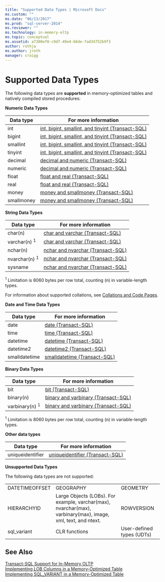 ```yaml
---
title: "Supported Data Types | Microsoft Docs"
ms.custom: ""
ms.date: "06/13/2017"
ms.prod: "sql-server-2014"
ms.reviewer: ""
ms.technology: in-memory-oltp
ms.topic: conceptual
ms.assetid: a7380ef0-c9d7-49e4-b6de-fad34752b9f3
author: rothja
ms.author: jroth
manager: craigg
---
```

# Supported Data Types
  The following data types are **supported** in memory-optimized tables and natively compiled stored procedures:  
  
 **Numeric Data Types**  
  
|Data type|For more information|  
|---------------|--------------------------|  
|int|[int, bigint, smallint, and tinyint &#40;Transact-SQL&#41;](/sql/t-sql/data-types/int-bigint-smallint-and-tinyint-transact-sql)|  
|bigint|[int, bigint, smallint, and tinyint &#40;Transact-SQL&#41;](/sql/t-sql/data-types/int-bigint-smallint-and-tinyint-transact-sql)|  
|smallint|[int, bigint, smallint, and tinyint &#40;Transact-SQL&#41;](/sql/t-sql/data-types/int-bigint-smallint-and-tinyint-transact-sql)|  
|tinyint|[int, bigint, smallint, and tinyint &#40;Transact-SQL&#41;](/sql/t-sql/data-types/int-bigint-smallint-and-tinyint-transact-sql)|  
|decimal|[decimal and numeric &#40;Transact-SQL&#41;](/sql/t-sql/data-types/decimal-and-numeric-transact-sql)|  
|numeric|[decimal and numeric &#40;Transact-SQL&#41;](/sql/t-sql/data-types/decimal-and-numeric-transact-sql)|  
|float|[float and real &#40;Transact-SQL&#41;](/sql/t-sql/data-types/float-and-real-transact-sql)|  
|real|[float and real &#40;Transact-SQL&#41;](/sql/t-sql/data-types/float-and-real-transact-sql)|  
|money|[money and smallmoney &#40;Transact-SQL&#41;](/sql/t-sql/data-types/money-and-smallmoney-transact-sql)|  
|smallmoney|[money and smallmoney &#40;Transact-SQL&#41;](/sql/t-sql/data-types/money-and-smallmoney-transact-sql)|  
  
 **String Data Types**  
  
|Data type|For more information|  
|---------------|--------------------------|  
|char(n)|[char and varchar &#40;Transact-SQL&#41;](/sql/t-sql/data-types/char-and-varchar-transact-sql)|  
|varchar(n) <sup>1</sup>|[char and varchar &#40;Transact-SQL&#41;](/sql/t-sql/data-types/char-and-varchar-transact-sql)|  
|nchar(n)|[nchar and nvarchar &#40;Transact-SQL&#41;](/sql/t-sql/data-types/nchar-and-nvarchar-transact-sql)|  
|nvarchar(n) <sup>1</sup>|[nchar and nvarchar &#40;Transact-SQL&#41;](/sql/t-sql/data-types/nchar-and-nvarchar-transact-sql)|  
|sysname|[nchar and nvarchar &#40;Transact-SQL&#41;](/sql/t-sql/data-types/nchar-and-nvarchar-transact-sql)|  
  
 <sup>1</sup> Limitation is 8060 bytes per row total, counting (n) in variable-length types.  
  
 For information about supported collations, see [Collations and Code Pages](../../database-engine/collations-and-code-pages.md).  
  
 **Date and Time Data Types**  
  
|Data type|For more information|  
|---------------|--------------------------|  
|date|[date &#40;Transact-SQL&#41;](/sql/t-sql/data-types/date-transact-sql)|  
|time|[time &#40;Transact-SQL&#41;](/sql/t-sql/data-types/time-transact-sql)|  
|datetime|[datetime &#40;Transact-SQL&#41;](/sql/t-sql/data-types/datetime-transact-sql)|  
|datetime2|[datetime2 &#40;Transact-SQL&#41;](/sql/t-sql/data-types/datetime2-transact-sql)|  
|smalldatetime|[smalldatetime &#40;Transact-SQL&#41;](/sql/t-sql/data-types/smalldatetime-transact-sql)|  
  
 **Binary Data Types**  
  
|Data type|For more information|  
|---------------|--------------------------|  
|bit|[bit &#40;Transact-SQL&#41;](/sql/t-sql/data-types/bit-transact-sql)|  
|binary(n)|[binary and varbinary &#40;Transact-SQL&#41;](/sql/t-sql/data-types/binary-and-varbinary-transact-sql)|  
|varbinary(n) <sup>1</sup>|[binary and varbinary &#40;Transact-SQL&#41;](/sql/t-sql/data-types/binary-and-varbinary-transact-sql)|  
  
 <sup>1</sup> Limitation is 8060 bytes per row total, counting (n) in variable-length types.  
  
 **Other data types**  
  
|Data type|For more information|  
|---------------|--------------------------|  
|uniqueidentifier|[uniqueidentifier &#40;Transact-SQL&#41;](/sql/t-sql/data-types/uniqueidentifier-transact-sql)|  
  
 **Unsupported Data Types**  
  
 The following data types are not supported:  
  
||||  
|-|-|-|  
|DATETIMEOFFSET|GEOGRAPHY|GEOMETRY|  
|HIERARCHYID|Large Objects (LOBs). For example, varchar(max), nvarchar(max), varbinary(max), image, xml, text, and ntext.|ROWVERSION|  
|sql_variant|CLR functions|User-defined types (UDTs)|  
  
## See Also  
 [Transact-SQL Support for In-Memory OLTP](transact-sql-support-for-in-memory-oltp.md)   
 [Implementing LOB Columns in a Memory-Optimized Table](../../database-engine/implementing-lob-columns-in-a-memory-optimized-table.md)   
 [Implementing SQL_VARIANT in a Memory-Optimized Table](implementing-sql-variant-in-a-memory-optimized-table.md)  
  
  
